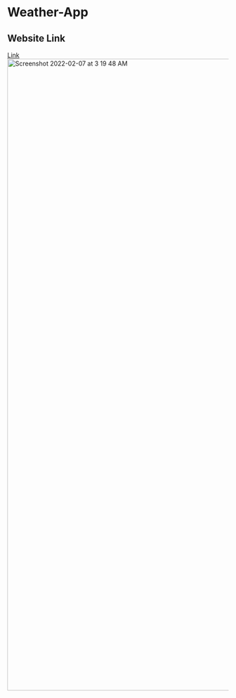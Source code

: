# Weather-App
<h2>Website Link</h2>
<a href="https://altruisticdream.github.io/Weather-App.github.io/">Link</a>
<img width="1435" alt="Screenshot 2022-02-07 at 3 19 48 AM" src="https://user-images.githubusercontent.com/63090622/152702799-fa2685ac-bc7f-45cb-9b1c-ec5feaa1ba31.png">

